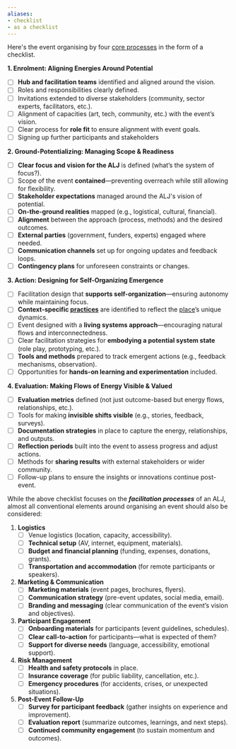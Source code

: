 ```yaml
---
aliases:
- checklist
- as a checklist
---
```


Here's the event organising by four [core processes](/patterns/core%20processes.md) in the form of a checklist. 

**1. Enrolment: Aligning Energies Around Potential**

- [ ] **Hub and facilitation teams** identified and aligned around the vision. 
- [ ] Roles and responsibilities clearly defined. 
- [ ] Invitations extended to diverse stakeholders (community, sector experts, facilitators, etc.). 
- [ ] Alignment of capacities (art, tech, community, etc.) with the event’s vision. 
- [ ] Clear process for **role fit** to ensure alignment with event goals. 
- [ ] Signing up further participants and stakeholders

**2. Ground-Potentializing: Managing Scope & Readiness**

- [ ] **Clear focus and vision for the ALJ** is defined (what’s the system of focus?).
- [ ] Scope of the event **contained**—preventing overreach while still allowing for flexibility.
- [ ] **Stakeholder expectations** managed around the ALJ's vision of potential.
- [ ] **On-the-ground realities** mapped (e.g., logistical, cultural, financial).
- [ ] **Alignment** between the approach (process, methods) and the desired outcomes.
- [ ] **External parties** (government, funders, experts) engaged where needed.
- [ ] **Communication channels** set up for ongoing updates and feedback loops.
- [ ] **Contingency plans** for unforeseen constraints or changes.

**3. Action: Designing for Self-Organizing Emergence**

- [ ] Facilitation design that **supports self-organization**—ensuring autonomy while maintaining focus.
- [ ] **Context-specific [practices](practices)** are identified to reflect the [place](/glossary/Place.md)’s unique dynamics.
- [ ] Event designed with a **living systems approach**—encouraging natural flows and interconnectedness.
- [ ] Clear facilitation strategies for **embodying a potential system state** (role play, prototyping, etc.).
- [ ] **Tools and methods** prepared to track emergent actions (e.g., feedback mechanisms, observation).
- [ ] Opportunities for **hands-on learning and experimentation** included.

**4. Evaluation: Making Flows of Energy Visible & Valued**

- [ ] **Evaluation metrics** defined (not just outcome-based but energy flows, relationships, etc.).
- [ ] Tools for making **invisible shifts visible** (e.g., stories, feedback, surveys).
- [ ] **Documentation strategies** in place to capture the energy, relationships, and outputs.
- [ ] **Reflection periods** built into the event to assess progress and adjust actions.
- [ ] Methods for **sharing results** with external stakeholders or wider community.
- [ ] Follow-up plans to ensure the insights or innovations continue post-event.

While the above checklist focuses on the ***facilitation processes*** of an ALJ, almost all conventional elements around organising an event should also be considered:

1. **Logistics**
    - [ ]  Venue logistics (location, capacity, accessibility).
    - [ ]  **Technical setup** (AV, internet, equipment, materials).
    - [ ]  **Budget and financial planning** (funding, expenses, donations, grants).
    - [ ]  **Transportation and accommodation** (for remote participants or speakers).

2. **Marketing & Communication**
    - [ ]  **Marketing materials** (event pages, brochures, flyers).
    - [ ]  **Communication strategy** (pre-event updates, social media, email).
    - [ ]  **Branding and messaging** (clear communication of the event’s vision and objectives).

3. **Participant Engagement**
    - [ ]  **Onboarding materials** for participants (event guidelines, schedules).
    - [ ]  **Clear call-to-action** for participants—what is expected of them?
    - [ ]  **Support for diverse needs** (language, accessibility, emotional support).

4. **Risk Management** 
    - [ ]  **Health and safety protocols** in place.
    - [ ]  **Insurance coverage** (for public liability, cancellation, etc.).
    - [ ]  **Emergency procedures** (for accidents, crises, or unexpected situations).

5. **Post-Event Follow-Up** 
    - [ ]  **Survey for participant feedback** (gather insights on experience and improvement).
    - [ ]  **Evaluation report** (summarize outcomes, learnings, and next steps).
    - [ ]  **Continued community engagement** (to sustain momentum and outcomes).